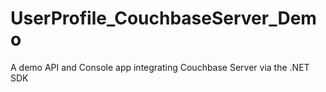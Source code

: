 # UserProfile_CouchbaseServer_Demo
A demo API and Console app integrating Couchbase Server via the .NET SDK
